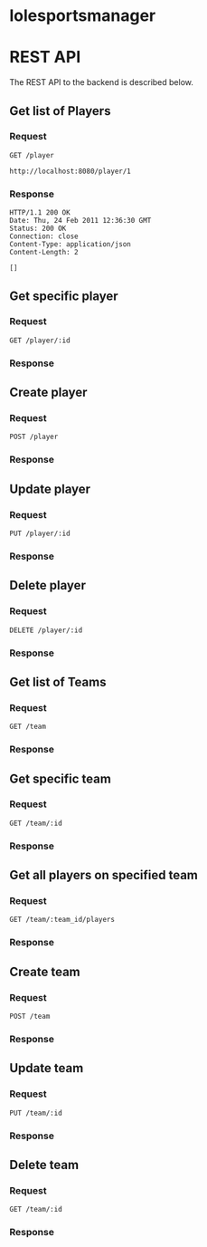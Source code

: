 # lolesportsmanager

# REST API

The REST API to the backend is described below.

## Get list of Players

### Request

`GET /player`

    http://localhost:8080/player/1

### Response

    HTTP/1.1 200 OK
    Date: Thu, 24 Feb 2011 12:36:30 GMT
    Status: 200 OK
    Connection: close
    Content-Type: application/json
    Content-Length: 2

    []

## Get specific player

### Request

`GET /player/:id`

### Response

## Create player 

### Request

`POST /player`

### Response

## Update player

### Request

`PUT /player/:id`


### Response

## Delete player

### Request

`DELETE /player/:id`

### Response

## Get list of Teams

### Request

`GET /team`

### Response

## Get specific team

### Request

`GET /team/:id`

### Response

## Get all players on specified team

### Request

`GET /team/:team_id/players`

### Response

## Create team 

### Request

`POST /team`

### Response

## Update team

### Request

`PUT /team/:id`

### Response

## Delete team

### Request

`GET /team/:id`

### Response